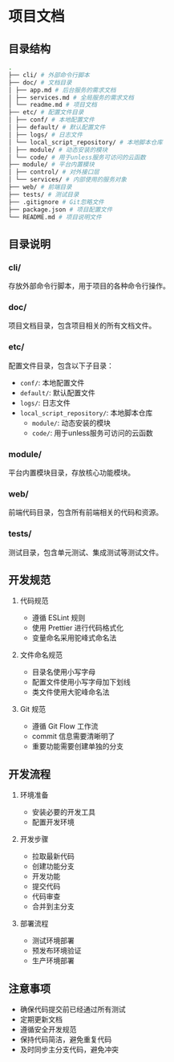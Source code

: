 # 项目文档

## 目录结构
```bash
.
├── cli/ # 外部命令行脚本
├── doc/ # 文档目录
│ ├── app.md # 后台服务的需求文档
│ ├── services.md # 全局服务的需求文档
│ └── readme.md # 项目文档
├── etc/ # 配置文件目录
│ ├── conf/ # 本地配置文件
│ ├── default/ # 默认配置文件
│ ├── logs/ # 日志文件
│ └── local_script_repository/ # 本地脚本仓库
│ ├── module/ # 动态安装的模块
│ └── code/ # 用于unless服务可访问的云函数
├── module/ # 平台内置模块
│ ├── control/ # 对外接口层
│ └── services/ # 内部使用的服务对象
├── web/ # 前端目录
├── tests/ # 测试目录
├── .gitignore # Git忽略文件
├── package.json # 项目配置文件
└── README.md # 项目说明文件

```
## 目录说明

### cli/
存放外部命令行脚本，用于项目的各种命令行操作。

### doc/
项目文档目录，包含项目相关的所有文档文件。

### etc/
配置文件目录，包含以下子目录：
- `conf/`: 本地配置文件
- `default/`: 默认配置文件
- `logs/`: 日志文件
- `local_script_repository/`: 本地脚本仓库
  - `module/`: 动态安装的模块
  - `code/`: 用于unless服务可访问的云函数

### module/
平台内置模块目录，存放核心功能模块。

### web/
前端代码目录，包含所有前端相关的代码和资源。

### tests/
测试目录，包含单元测试、集成测试等测试文件。

## 开发规范

1. 代码规范
   - 遵循 ESLint 规则
   - 使用 Prettier 进行代码格式化
   - 变量命名采用驼峰式命名法

2. 文件命名规范
   - 目录名使用小写字母
   - 配置文件使用小写字母加下划线
   - 类文件使用大驼峰命名法

3. Git 规范
   - 遵循 Git Flow 工作流
   - commit 信息需要清晰明了
   - 重要功能需要创建单独的分支

## 开发流程

1. 环境准备
   - 安装必要的开发工具
   - 配置开发环境

2. 开发步骤
   - 拉取最新代码
   - 创建功能分支
   - 开发功能
   - 提交代码
   - 代码审查
   - 合并到主分支

3. 部署流程
   - 测试环境部署
   - 预发布环境验证
   - 生产环境部署

## 注意事项

- 确保代码提交前已经通过所有测试
- 定期更新文档
- 遵循安全开发规范
- 保持代码简洁，避免重复代码
- 及时同步主分支代码，避免冲突
